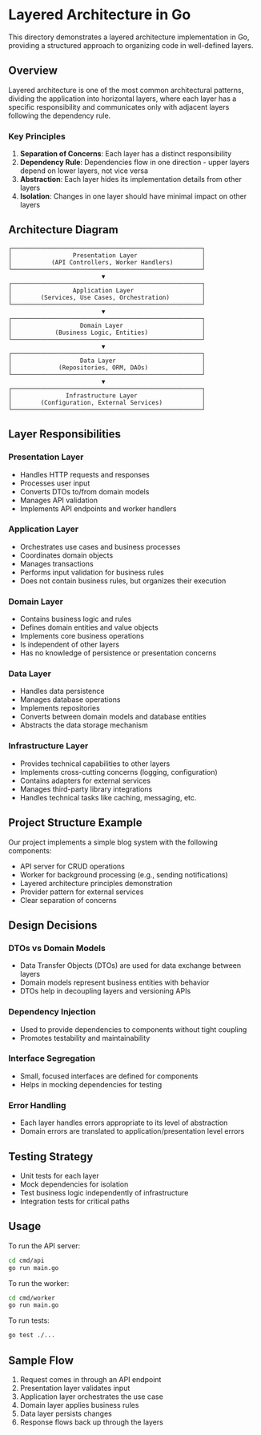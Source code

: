 # Layered Architecture in Go

This directory demonstrates a layered architecture implementation in Go, providing a structured approach to organizing code in well-defined layers.

## Overview

Layered architecture is one of the most common architectural patterns, dividing the application into horizontal layers, where each layer has a specific responsibility and communicates only with adjacent layers following the dependency rule.

### Key Principles

1. **Separation of Concerns**: Each layer has a distinct responsibility
2. **Dependency Rule**: Dependencies flow in one direction - upper layers depend on lower layers, not vice versa
3. **Abstraction**: Each layer hides its implementation details from other layers
4. **Isolation**: Changes in one layer should have minimal impact on other layers

## Architecture Diagram

```
┌─────────────────────────────────────────────────────┐
│                 Presentation Layer                  │
│           (API Controllers, Worker Handlers)        │
└─────────────────────────────────────────────────────┘
                          ▼
┌─────────────────────────────────────────────────────┐
│                 Application Layer                   │
│        (Services, Use Cases, Orchestration)         │
└─────────────────────────────────────────────────────┘
                          ▼
┌─────────────────────────────────────────────────────┐
│                   Domain Layer                      │
│            (Business Logic, Entities)               │
└─────────────────────────────────────────────────────┘
                          ▼
┌─────────────────────────────────────────────────────┐
│                   Data Layer                        │
│             (Repositories, ORM, DAOs)               │
└─────────────────────────────────────────────────────┘
                          ▼
┌─────────────────────────────────────────────────────┐
│               Infrastructure Layer                  │
│        (Configuration, External Services)           │
└─────────────────────────────────────────────────────┘
```

## Layer Responsibilities

### Presentation Layer
- Handles HTTP requests and responses
- Processes user input
- Converts DTOs to/from domain models
- Manages API validation
- Implements API endpoints and worker handlers

### Application Layer
- Orchestrates use cases and business processes
- Coordinates domain objects
- Manages transactions
- Performs input validation for business rules
- Does not contain business rules, but organizes their execution

### Domain Layer
- Contains business logic and rules
- Defines domain entities and value objects
- Implements core business operations
- Is independent of other layers
- Has no knowledge of persistence or presentation concerns

### Data Layer
- Handles data persistence
- Manages database operations
- Implements repositories
- Converts between domain models and database entities
- Abstracts the data storage mechanism

### Infrastructure Layer
- Provides technical capabilities to other layers
- Implements cross-cutting concerns (logging, configuration)
- Contains adapters for external services
- Manages third-party library integrations
- Handles technical tasks like caching, messaging, etc.

## Project Structure Example

Our project implements a simple blog system with the following components:

- API server for CRUD operations
- Worker for background processing (e.g., sending notifications)
- Layered architecture principles demonstration
- Provider pattern for external services
- Clear separation of concerns

## Design Decisions

### DTOs vs Domain Models
- Data Transfer Objects (DTOs) are used for data exchange between layers
- Domain models represent business entities with behavior
- DTOs help in decoupling layers and versioning APIs

### Dependency Injection
- Used to provide dependencies to components without tight coupling
- Promotes testability and maintainability

### Interface Segregation
- Small, focused interfaces are defined for components
- Helps in mocking dependencies for testing

### Error Handling
- Each layer handles errors appropriate to its level of abstraction
- Domain errors are translated to application/presentation level errors

## Testing Strategy

- Unit tests for each layer
- Mock dependencies for isolation
- Test business logic independently of infrastructure
- Integration tests for critical paths

## Usage

To run the API server:
```bash
cd cmd/api
go run main.go
```

To run the worker:
```bash
cd cmd/worker
go run main.go
```

To run tests:
```bash
go test ./...
```

## Sample Flow

1. Request comes in through an API endpoint
2. Presentation layer validates input
3. Application layer orchestrates the use case
4. Domain layer applies business rules
5. Data layer persists changes
6. Response flows back up through the layers

